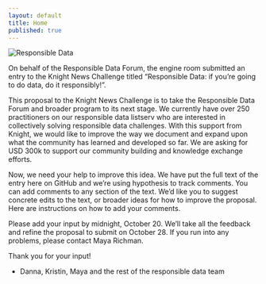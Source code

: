 ```yaml
---
layout: default
title: Home
published: true
---
```


![Responsible Data](http://d30e0k2qotp9aa.cloudfront.net/media/618/d57ef119-10b3-48ff-8794-b6a366c90e85.png)

On behalf of the Responsible Data Forum, the engine room submitted an entry to the Knight News Challenge titled “Responsible Data: if you’re going to do data, do it responsibly!”. 

This proposal to the Knight News Challenge is to take the Responsible Data Forum and broader program to its next stage. We currently have over 250 practitioners on our responsible data listserv who are interested in collectively solving responsible data challenges. With this support from Knight, we would like to improve the way we document and expand upon what the community has learned and developed so far. We are asking for USD 300k to support our community building and knowledge exchange efforts. 

Now, we need your help to improve this idea. We have put the full text of the entry here on GitHub and we’re using hypothesis to track comments. You can add comments to any section of the text. We’d like you to suggest concrete edits to the text, or broader ideas for how to improve the proposal. Here are instructions on how to add your comments. 

Please add your input by midnight, October 20. We’ll take all the feedback and refine the proposal to submit on October 28. If you run into any problems, please contact Maya Richman. 

Thank you for your input!
- Danna, Kristin, Maya and the rest of the responsible data team
